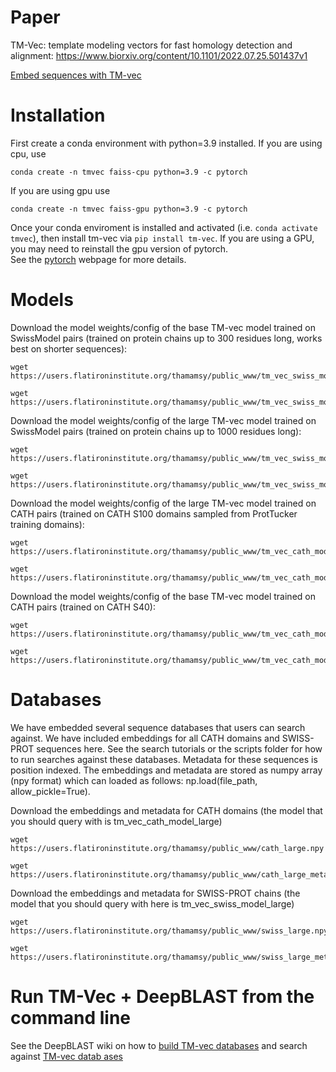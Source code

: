 # Paper
TM-Vec: template modeling vectors for fast homology detection and alignment: https://www.biorxiv.org/content/10.1101/2022.07.25.501437v1

[Embed sequences with TM-vec](https://colab.research.google.com/github/tymor22/tm-vec/blob/master/google_colabs/Embed_sequences_using_TM_Vec.ipynb)

# Installation

First create a conda environment with python=3.9 installed.  If you are using cpu, use

`conda create -n tmvec faiss-cpu python=3.9 -c pytorch`

If you are using gpu use

`conda create -n tmvec faiss-gpu python=3.9 -c pytorch`

Once your conda enviroment is installed and activated (i.e. `conda activate tmvec`), then install tm-vec via
`pip install tm-vec`. If you are using a GPU, you may need to reinstall the gpu version of pytorch.  
See the [pytorch](https://pytorch.org/) webpage for more details.

# Models
Download the model weights/config of the base TM-vec model trained on SwissModel pairs (trained on protein chains up to 300 residues long, works best on shorter sequences):
```
wget https://users.flatironinstitute.org/thamamsy/public_www/tm_vec_swiss_model.ckpt

wget https://users.flatironinstitute.org/thamamsy/public_www/tm_vec_swiss_model_params.json
```

Download the model weights/config of the large TM-vec model trained on SwissModel pairs (trained on protein chains up to 1000 residues long):
```
wget https://users.flatironinstitute.org/thamamsy/public_www/tm_vec_swiss_model_large.ckpt

wget https://users.flatironinstitute.org/thamamsy/public_www/tm_vec_swiss_model_large_params.json
```

Download the model weights/config of the large TM-vec model trained on CATH pairs (trained on CATH S100 domains sampled from ProtTucker training domains):

```
wget https://users.flatironinstitute.org/thamamsy/public_www/tm_vec_cath_model_large.ckpt

wget https://users.flatironinstitute.org/thamamsy/public_www/tm_vec_cath_model_large_params.json
```

Download the model weights/config of the base TM-vec model trained on CATH pairs (trained on CATH S40):

```
wget https://users.flatironinstitute.org/thamamsy/public_www/tm_vec_cath_model.ckpt

wget https://users.flatironinstitute.org/thamamsy/public_www/tm_vec_cath_model_params.json
```

# Databases

We have embedded several sequence databases that users can search against. We have included embeddings for all CATH domains and SWISS-PROT sequences here. See the search tutorials or the scripts folder for how to run searches against these databases. Metadata for these sequences is position indexed. The embeddings and metadata are stored as numpy array (npy format) which can loaded as follows: np.load(file_path, allow_pickle=True).

Download the embeddings and metadata for CATH domains (the model that you should query with is tm_vec_cath_model_large)

```
wget https://users.flatironinstitute.org/thamamsy/public_www/cath_large.npy

wget https://users.flatironinstitute.org/thamamsy/public_www/cath_large_metadata.npy
```

Download the embeddings and metadata for SWISS-PROT chains (the model that you should query with here is tm_vec_swiss_model_large)

```
wget https://users.flatironinstitute.org/thamamsy/public_www/swiss_large.npy

wget https://users.flatironinstitute.org/thamamsy/public_www/swiss_large_metadata.npy
```

# Run TM-Vec + DeepBLAST from the command line

See the DeepBLAST wiki on how to [build TM-vec databases](https://github.com/flatironinstitute/deepblast/wiki/Building-the-TMvec-search-database) and search against [TM-vec datab ases](https://github.com/flatironinstitute/deepblast/wiki/Searching-proteins)

